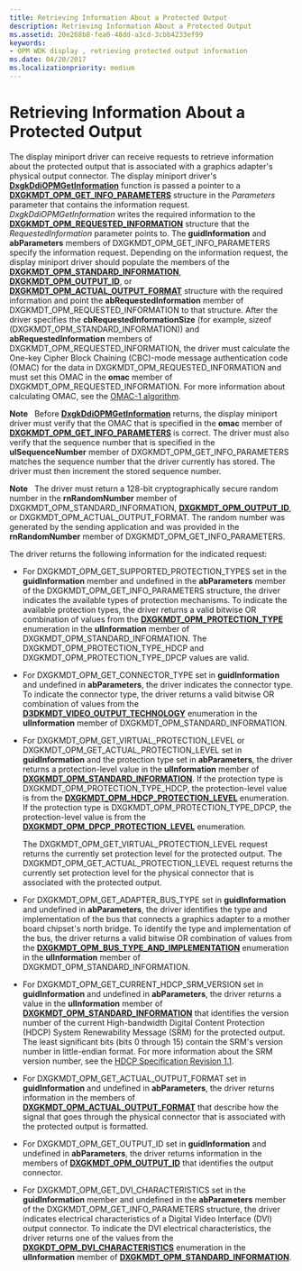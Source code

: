 ```yaml
---
title: Retrieving Information About a Protected Output
description: Retrieving Information About a Protected Output
ms.assetid: 20e268b8-fea0-48dd-a3cd-3cbb4233ef99
keywords:
- OPM WDK display , retrieving protected output information
ms.date: 04/20/2017
ms.localizationpriority: medium
---
```


# Retrieving Information About a Protected Output


The display miniport driver can receive requests to retrieve information about the protected output that is associated with a graphics adapter's physical output connector. The display miniport driver's [**DxgkDdiOPMGetInformation**](https://docs.microsoft.com/windows-hardware/drivers/ddi/dispmprt/nc-dispmprt-dxgkddi_opm_get_information) function is passed a pointer to a [**DXGKMDT\_OPM\_GET\_INFO\_PARAMETERS**](https://docs.microsoft.com/windows-hardware/drivers/ddi/d3dkmdt/ns-d3dkmdt-_dxgkmdt_opm_get_info_parameters) structure in the *Parameters* parameter that contains the information request. *DxgkDdiOPMGetInformation* writes the required information to the [**DXGKMDT\_OPM\_REQUESTED\_INFORMATION**](https://docs.microsoft.com/windows-hardware/drivers/ddi/d3dkmdt/ns-d3dkmdt-_dxgkmdt_opm_requested_information) structure that the *RequestedInformation* parameter points to. The **guidInformation** and **abParameters** members of DXGKMDT\_OPM\_GET\_INFO\_PARAMETERS specify the information request. Depending on the information request, the display miniport driver should populate the members of the [**DXGKMDT\_OPM\_STANDARD\_INFORMATION**](https://docs.microsoft.com/windows-hardware/drivers/ddi/d3dkmdt/ns-d3dkmdt-_dxgkmdt_opm_standard_information), [**DXGKMDT\_OPM\_OUTPUT\_ID**](https://docs.microsoft.com/windows-hardware/drivers/ddi/d3dkmdt/ns-d3dkmdt-_dxgkmdt_opm_output_id), or [**DXGKMDT\_OPM\_ACTUAL\_OUTPUT\_FORMAT**](https://docs.microsoft.com/windows-hardware/drivers/ddi/d3dkmdt/ns-d3dkmdt-_dxgkmdt_opm_actual_output_format) structure with the required information and point the **abRequestedInformation** member of DXGKMDT\_OPM\_REQUESTED\_INFORMATION to that structure. After the driver specifies the **cbRequestedInformationSize** (for example, sizeof (DXGKMDT\_OPM\_STANDARD\_INFORMATION)) and **abRequestedInformation** members of DXGKMDT\_OPM\_REQUESTED\_INFORMATION, the driver must calculate the One-key Cipher Block Chaining (CBC)-mode message authentication code (OMAC) for the data in DXGKMDT\_OPM\_REQUESTED\_INFORMATION and must set this OMAC in the **omac** member of DXGKMDT\_OPM\_REQUESTED\_INFORMATION. For more information about calculating OMAC, see the [OMAC-1 algorithm](https://go.microsoft.com/fwlink/p/?linkid=70417).

**Note**   Before [**DxgkDdiOPMGetInformation**](https://docs.microsoft.com/windows-hardware/drivers/ddi/dispmprt/nc-dispmprt-dxgkddi_opm_get_information) returns, the display miniport driver must verify that the OMAC that is specified in the **omac** member of [**DXGKMDT\_OPM\_GET\_INFO\_PARAMETERS**](https://docs.microsoft.com/windows-hardware/drivers/ddi/d3dkmdt/ns-d3dkmdt-_dxgkmdt_opm_get_info_parameters) is correct. The driver must also verify that the sequence number that is specified in the **ulSequenceNumber** member of DXGKMDT\_OPM\_GET\_INFO\_PARAMETERS matches the sequence number that the driver currently has stored. The driver must then increment the stored sequence number.

 

**Note**   The driver must return a 128-bit cryptographically secure random number in the **rnRandomNumber** member of DXGKMDT\_OPM\_STANDARD\_INFORMATION, [**DXGKMDT\_OPM\_OUTPUT\_ID**](https://docs.microsoft.com/windows-hardware/drivers/ddi/d3dkmdt/ns-d3dkmdt-_dxgkmdt_opm_output_id), or DXGKMDT\_OPM\_ACTUAL\_OUTPUT\_FORMAT. The random number was generated by the sending application and was provided in the **rnRandomNumber** member of DXGKMDT\_OPM\_GET\_INFO\_PARAMETERS.

 

The driver returns the following information for the indicated request:

-   For DXGKMDT\_OPM\_GET\_SUPPORTED\_PROTECTION\_TYPES set in the **guidInformation** member and undefined in the **abParameters** member of the DXGKMDT\_OPM\_GET\_INFO\_PARAMETERS structure, the driver indicates the available types of protection mechanisms. To indicate the available protection types, the driver returns a valid bitwise OR combination of values from the [**DXGKMDT\_OPM\_PROTECTION\_TYPE**](https://docs.microsoft.com/windows-hardware/drivers/ddi/d3dkmdt/ne-d3dkmdt-_dxgkmdt_opm_protection_type) enumeration in the **ulInformation** member of DXGKMDT\_OPM\_STANDARD\_INFORMATION. The DXGKMDT\_OPM\_PROTECTION\_TYPE\_HDCP and DXGKMDT\_OPM\_PROTECTION\_TYPE\_DPCP values are valid.

-   For DXGKMDT\_OPM\_GET\_CONNECTOR\_TYPE set in **guidInformation** and undefined in **abParameters**, the driver indicates the connector type. To indicate the connector type, the driver returns a valid bitwise OR combination of values from the [**D3DKMDT\_VIDEO\_OUTPUT\_TECHNOLOGY**](https://docs.microsoft.com/windows-hardware/drivers/ddi/d3dkmdt/ne-d3dkmdt-_d3dkmdt_video_output_technology) enumeration in the **ulInformation** member of DXGKMDT\_OPM\_STANDARD\_INFORMATION.

-   For DXGKMDT\_OPM\_GET\_VIRTUAL\_PROTECTION\_LEVEL or DXGKMDT\_OPM\_GET\_ACTUAL\_PROTECTION\_LEVEL set in **guidInformation** and the protection type set in **abParameters**, the driver returns a protection-level value in the **ulInformation** member of [**DXGKMDT\_OPM\_STANDARD\_INFORMATION**](https://docs.microsoft.com/windows-hardware/drivers/ddi/d3dkmdt/ns-d3dkmdt-_dxgkmdt_opm_standard_information). If the protection type is DXGKMDT\_OPM\_PROTECTION\_TYPE\_HDCP, the protection-level value is from the [**DXGKMDT\_OPM\_HDCP\_PROTECTION\_LEVEL**](https://docs.microsoft.com/windows-hardware/drivers/ddi/d3dkmdt/ne-d3dkmdt-_dxgkmdt_opm_hdcp_protection_level) enumeration. If the protection type is DXGKMDT\_OPM\_PROTECTION\_TYPE\_DPCP, the protection-level value is from the [**DXGKMDT\_OPM\_DPCP\_PROTECTION\_LEVEL**](https://docs.microsoft.com/windows-hardware/drivers/ddi/d3dkmdt/ne-d3dkmdt-_dxgkmdt_dpcp_protection_level) enumeration.

    The DXGKMDT\_OPM\_GET\_VIRTUAL\_PROTECTION\_LEVEL request returns the currently set protection level for the protected output. The DXGKMDT\_OPM\_GET\_ACTUAL\_PROTECTION\_LEVEL request returns the currently set protection level for the physical connector that is associated with the protected output.

-   For DXGKMDT\_OPM\_GET\_ADAPTER\_BUS\_TYPE set in **guidInformation** and undefined in **abParameters**, the driver identifies the type and implementation of the bus that connects a graphics adapter to a mother board chipset's north bridge. To identify the type and implementation of the bus, the driver returns a valid bitwise OR combination of values from the [**DXGKMDT\_OPM\_BUS\_TYPE\_AND\_IMPLEMENTATION**](https://docs.microsoft.com/windows-hardware/drivers/ddi/d3dkmdt/ne-d3dkmdt-_dxgkmdt_opm_bus_type_and_implementation) enumeration in the **ulInformation** member of DXGKMDT\_OPM\_STANDARD\_INFORMATION.

-   For DXGKMDT\_OPM\_GET\_CURRENT\_HDCP\_SRM\_VERSION set in **guidInformation** and undefined in **abParameters**, the driver returns a value in the **ulInformation** member of [**DXGKMDT\_OPM\_STANDARD\_INFORMATION**](https://docs.microsoft.com/windows-hardware/drivers/ddi/d3dkmdt/ns-d3dkmdt-_dxgkmdt_opm_standard_information) that identifies the version number of the current High-bandwidth Digital Content Protection (HDCP) System Renewability Message (SRM) for the protected output. The least significant bits (bits 0 through 15) contain the SRM's version number in little-endian format. For more information about the SRM version number, see the [HDCP Specification Revision 1.1](https://go.microsoft.com/fwlink/p/?linkid=38728).

-   For DXGKMDT\_OPM\_GET\_ACTUAL\_OUTPUT\_FORMAT set in **guidInformation** and undefined in **abParameters**, the driver returns information in the members of [**DXGKMDT\_OPM\_ACTUAL\_OUTPUT\_FORMAT**](https://docs.microsoft.com/windows-hardware/drivers/ddi/d3dkmdt/ns-d3dkmdt-_dxgkmdt_opm_actual_output_format) that describe how the signal that goes through the physical connector that is associated with the protected output is formatted.

-   For DXGKMDT\_OPM\_GET\_OUTPUT\_ID set in **guidInformation** and undefined in **abParameters**, the driver returns information in the members of [**DXGKMDT\_OPM\_OUTPUT\_ID**](https://docs.microsoft.com/windows-hardware/drivers/ddi/d3dkmdt/ns-d3dkmdt-_dxgkmdt_opm_output_id) that identifies the output connector.

-   For DXGKMDT\_OPM\_GET\_DVI\_CHARACTERISTICS set in the **guidInformation** member and undefined in the **abParameters** member of the DXGKMDT\_OPM\_GET\_INFO\_PARAMETERS structure, the driver indicates electrical characteristics of a Digital Video Interface (DVI) output connector. To indicate the DVI electrical characteristics, the driver returns one of the values from the [**DXGKDT\_OPM\_DVI\_CHARACTERISTICS**](https://docs.microsoft.com/windows-hardware/drivers/ddi/d3dkmdt/ne-d3dkmdt-_dxgkdt_opm_dvi_characteristics) enumeration in the **ulInformation** member of [**DXGKMDT\_OPM\_STANDARD\_INFORMATION**](https://docs.microsoft.com/windows-hardware/drivers/ddi/d3dkmdt/ns-d3dkmdt-_dxgkmdt_opm_standard_information).

 

 





